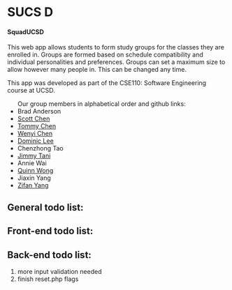 <html>
<h1>SUCS D</h1>
<h4>SquadUCSD</h4>

<p>
This web app allows students to form study groups for the classes they are enrolled in. Groups are formed based on schedule compatibility and individual personalities and preferences. Groups can set a maximum size to allow however many people in. This can be changed any time.
</p>

<p>
This app was developed as part of the CSE110: Software Engineering course at UCSD.
</p>
<ul>
Our group members in alphabetical order and github links:
<li>Brad Anderson</li>
<li><a href=https://www.github.com/scottchen625>Scott Chen</a></li>
<li><a href=https://www.github.com/toc007>Tommy Chen</a></li>
<li><a href=https://www.github.com/wenyichen>Wenyi Chen</a></li>
<li><a href=https://www.github.com/yil667>Dominic Lee</a></li>
<li>Chenzhong Tao</li>
<li><a href=https://www.github.com/JimmyTani>Jimmy Tani</a></li>
<li>Annie Wai</li>
<li><a href=https://www.github.com/qwong95>Quinn Wong</a></li>
<li>Jiaxin Yang</li>
<li><a href=https://www.github.com/p6668>Zifan Yang</a></li>
</ul>

<h2>General todo list: </h2>
<h2>Front-end todo list: </h2>
<h2>Back-end todo list:</h2>
<ol>
    <li> more input validation needed</li>
    <li> finish reset.php flags </li>
</ol>
</html>
